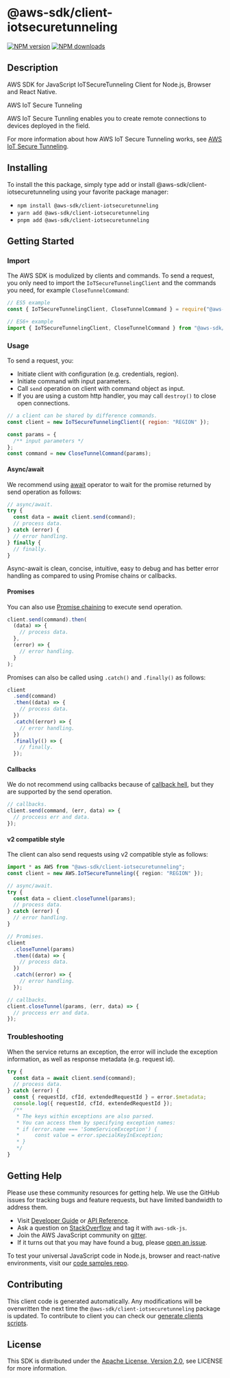 # @aws-sdk/client-iotsecuretunneling

[![NPM version](https://img.shields.io/npm/v/@aws-sdk/client-iotsecuretunneling/latest.svg)](https://www.npmjs.com/package/@aws-sdk/client-iotsecuretunneling)
[![NPM downloads](https://img.shields.io/npm/dm/@aws-sdk/client-iotsecuretunneling.svg)](https://www.npmjs.com/package/@aws-sdk/client-iotsecuretunneling)

## Description

AWS SDK for JavaScript IoTSecureTunneling Client for Node.js, Browser and React Native.

<fullname>AWS IoT Secure Tunneling</fullname>

<p>AWS IoT Secure Tunnling enables you to create remote connections to devices
deployed in the field.</p>

<p>For more information about how AWS IoT Secure Tunneling works, see <a href="https://docs.aws.amazon.com/iot/latest/developerguide/secure-tunneling.html">AWS IoT Secure Tunneling</a>.</p>

## Installing

To install the this package, simply type add or install @aws-sdk/client-iotsecuretunneling
using your favorite package manager:

- `npm install @aws-sdk/client-iotsecuretunneling`
- `yarn add @aws-sdk/client-iotsecuretunneling`
- `pnpm add @aws-sdk/client-iotsecuretunneling`

## Getting Started

### Import

The AWS SDK is modulized by clients and commands.
To send a request, you only need to import the `IoTSecureTunnelingClient` and
the commands you need, for example `CloseTunnelCommand`:

```js
// ES5 example
const { IoTSecureTunnelingClient, CloseTunnelCommand } = require("@aws-sdk/client-iotsecuretunneling");
```

```ts
// ES6+ example
import { IoTSecureTunnelingClient, CloseTunnelCommand } from "@aws-sdk/client-iotsecuretunneling";
```

### Usage

To send a request, you:

- Initiate client with configuration (e.g. credentials, region).
- Initiate command with input parameters.
- Call `send` operation on client with command object as input.
- If you are using a custom http handler, you may call `destroy()` to close open connections.

```js
// a client can be shared by difference commands.
const client = new IoTSecureTunnelingClient({ region: "REGION" });

const params = {
  /** input parameters */
};
const command = new CloseTunnelCommand(params);
```

#### Async/await

We recommend using [await](https://developer.mozilla.org/en-US/docs/Web/JavaScript/Reference/Operators/await)
operator to wait for the promise returned by send operation as follows:

```js
// async/await.
try {
  const data = await client.send(command);
  // process data.
} catch (error) {
  // error handling.
} finally {
  // finally.
}
```

Async-await is clean, concise, intuitive, easy to debug and has better error handling
as compared to using Promise chains or callbacks.

#### Promises

You can also use [Promise chaining](https://developer.mozilla.org/en-US/docs/Web/JavaScript/Guide/Using_promises#chaining)
to execute send operation.

```js
client.send(command).then(
  (data) => {
    // process data.
  },
  (error) => {
    // error handling.
  }
);
```

Promises can also be called using `.catch()` and `.finally()` as follows:

```js
client
  .send(command)
  .then((data) => {
    // process data.
  })
  .catch((error) => {
    // error handling.
  })
  .finally(() => {
    // finally.
  });
```

#### Callbacks

We do not recommend using callbacks because of [callback hell](http://callbackhell.com/),
but they are supported by the send operation.

```js
// callbacks.
client.send(command, (err, data) => {
  // proccess err and data.
});
```

#### v2 compatible style

The client can also send requests using v2 compatible style as follows:

```ts
import * as AWS from "@aws-sdk/client-iotsecuretunneling";
const client = new AWS.IoTSecureTunneling({ region: "REGION" });

// async/await.
try {
  const data = client.closeTunnel(params);
  // process data.
} catch (error) {
  // error handling.
}

// Promises.
client
  .closeTunnel(params)
  .then((data) => {
    // process data.
  })
  .catch((error) => {
    // error handling.
  });

// callbacks.
client.closeTunnel(params, (err, data) => {
  // proccess err and data.
});
```

### Troubleshooting

When the service returns an exception, the error will include the exception information,
as well as response metadata (e.g. request id).

```js
try {
  const data = await client.send(command);
  // process data.
} catch (error) {
  const { requestId, cfId, extendedRequestId } = error.$metadata;
  console.log({ requestId, cfId, extendedRequestId });
  /**
   * The keys within exceptions are also parsed.
   * You can access them by specifying exception names:
   * if (error.name === 'SomeServiceException') {
   *     const value = error.specialKeyInException;
   * }
   */
}
```

## Getting Help

Please use these community resources for getting help.
We use the GitHub issues for tracking bugs and feature requests, but have limited bandwidth to address them.

- Visit [Developer Guide](https://docs.aws.amazon.com/sdk-for-javascript/v3/developer-guide/welcome.html)
  or [API Reference](https://docs.aws.amazon.com/AWSJavaScriptSDK/v3/latest/index.html).
- Ask a question on [StackOverflow](https://stackoverflow.com/questions/tagged/aws-sdk-js) and tag it with `aws-sdk-js`.
- Join the AWS JavaScript community on [gitter](https://gitter.im/aws/aws-sdk-js-v3).
- If it turns out that you may have found a bug, please [open an issue](https://github.com/aws/aws-sdk-js-v3/issues/new/choose).

To test your universal JavaScript code in Node.js, browser and react-native environments,
visit our [code samples repo](https://github.com/aws-samples/aws-sdk-js-tests).

## Contributing

This client code is generated automatically. Any modifications will be overwritten the next time the `@aws-sdk/client-iotsecuretunneling` package is updated.
To contribute to client you can check our [generate clients scripts](https://github.com/aws/aws-sdk-js-v3/tree/master/scripts/generate-clients).

## License

This SDK is distributed under the
[Apache License, Version 2.0](http://www.apache.org/licenses/LICENSE-2.0),
see LICENSE for more information.

